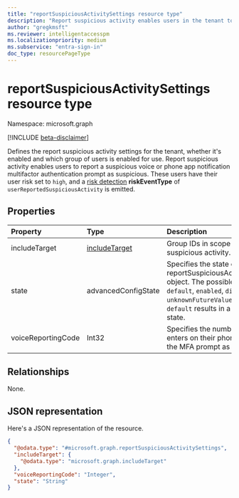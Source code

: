 ```yaml
---
title: "reportSuspiciousActivitySettings resource type"
description: "Report suspicious activity enables users in the tenant to report multifactor authentication prompts as suspicious, indicating the user's credentials may have been compromised."
author: "gregkmsft"
ms.reviewer: intelligentaccesspm
ms.localizationpriority: medium
ms.subservice: "entra-sign-in"
doc_type: resourcePageType
---
```


# reportSuspiciousActivitySettings resource type

Namespace: microsoft.graph

[!INCLUDE [beta-disclaimer](../../includes/beta-disclaimer.md)]

Defines the report suspicious activity settings for the tenant, whether it's enabled and which group of users is enabled for use. Report suspicious activity enables users to report a suspicious voice or phone app notification multifactor authentication prompt as suspicious. These users have their user risk set to `high`, and a [risk detection](riskdetection.md) **riskEventType** of `userReportedSuspiciousActivity` is emitted.

## Properties
|Property|Type|Description|
|:---|:---|:---|
|includeTarget|[includeTarget](../resources/includetarget.md)|Group IDs in scope for report suspicious activity.|
|state|advancedConfigState|Specifies the state of the reportSuspiciousActivitySettings object. The possible values are: `default`, `enabled`, `disabled`, `unknownFutureValue`. Setting to `default` results in a disabled state.|
|voiceReportingCode|Int32|Specifies the number the user enters on their phone to report the MFA prompt as suspicious.|

## Relationships
None.

## JSON representation
Here's a JSON representation of the resource.
<!-- {
  "blockType": "resource",
  "@odata.type": "microsoft.graph.reportSuspiciousActivitySettings"
}
-->
``` json
{
  "@odata.type": "#microsoft.graph.reportSuspiciousActivitySettings",
  "includeTarget": {
    "@odata.type": "microsoft.graph.includeTarget"
  },
  "voiceReportingCode": "Integer",
  "state": "String"
}
```

